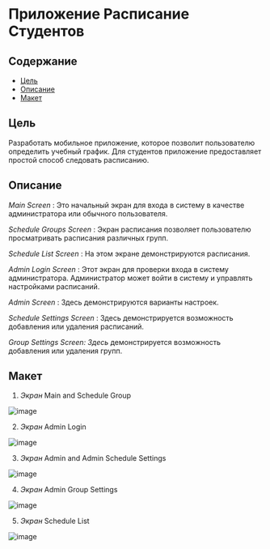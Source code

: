 # Приложение Расписание Студентов


## Содержание

* [Цель](#цель)
* [Описание](#описание)
* [Макет](#макет)

## Цель 
Разработать мобильное приложение, которое позволит пользователю определить учебный график. 
Для студентов приложение предоставляет простой способ следовать расписанию.


## Описание

_Main Screen_ : Это начальный экран для входа в систему в качестве администратора или обычного пользователя.

_Schedule Groups Screen_ : Экран расписания позволяет пользователю просматривать расписания различных групп.

_Schedule List Screen_ : На этом экране демонстрируются расписания.

_Admin Login Screen_ : Этот экран для проверки входа в систему администратора. Администратор может войти в систему и управлять настройками расписаний.

_Admin Screen_ : Здесь демонстрируются варианты настроек.

_Schedule Settings Screen_ : Здесь демонстрируется возможность добавления или удаления расписаний.

_Group Settings Screen: Здесь_ демонстрируется возможность добавления или удаления групп.


## Макет

1. _Экран_ Main and Schedule Group 

![image](https://github.com/razorbyemre/MobilAppLab/blob/master/images/1.png)

2. _Экран_ Admin Login

![image](https://github.com/razorbyemre/MobilAppLab/blob/master/images/adminlogin.PNG)

3. _Экран_ Admin and Admin Schedule Settings

![image](https://github.com/razorbyemre/MobilAppLab/blob/master/images/3.png)

4. _Экран_ Admin Group Settings

![image](https://github.com/razorbyemre/MobilAppLab/blob/master/images/4.png)

5. _Экран_ Schedule List

![image](https://github.com/razorbyemre/MobilAppLab/blob/master/images/Capture.PNG)
